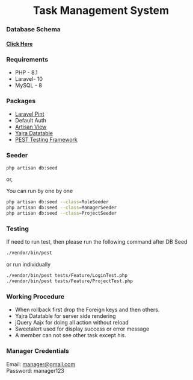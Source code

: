 <div align='center'>

# Task Management System 

</div>

### Database Schema
#### [Click Here](https://drawsql.app/teams/irfan-chy/diagrams/task-management-system)

### Requirements
- PHP - 8.1
- Laravel- 10
- MySQL - 8

### Packages
- [Laravel Pint](https://laravel.com/docs/10.x/pint)
- Default Auth
- [Artisan View](https://github.com/svenluijten/artisan-view)
- [Yajra Datatable](https://yajrabox.com/docs/laravel-datatables/10.0)
- [PEST Testing Framework](https://pestphp.com)

### Seeder
```bash
php artisan db:seed
```

or,

You can run by one by one
```bash
php artisan db:seed --class=RoleSeeder
php artisan db:seed --class=ManagerSeeder
php artisan db:seed --class=ProjectSeeder
```

### Testing 
If need to run test, then please run the following command after DB Seed 

```bash
./vendor/bin/pest
```
or run individually
```bash
./vendor/bin/pest tests/Feature/LoginTest.php
./vendor/bin/pest tests/Feature/ProjectTest.php
```



### Working Procedure
- When rollback first drop the Foreign keys and then others. 
- Yajra Datatable for server side rendering
- jQuery Aajx for doing all action without reload
- Sweetalert used for display success or error message 
- A member can not see other task except his.


### Manager Credentials 
Email: manager@gmail.com <br>
Password: manager123
